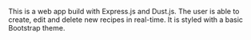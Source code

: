 This is a web app build with Express.js and Dust.js. The user is able to create, edit and delete new recipes in real-time. It is styled with a basic Bootstrap theme.
